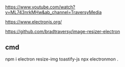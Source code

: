 #

##
https://www.youtube.com/watch?v=ML743nrkMHw&ab_channel=TraversyMedia

https://www.electronjs.org/

https://github.com/bradtraversy/image-resizer-electron

## cmd 

npm  i electron resize-img toastify-js
npx electronmon .
